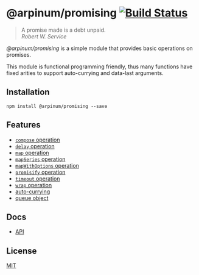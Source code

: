 # @arpinum/promising [![Build Status](https://travis-ci.org/arpinum-oss/js-promising.svg?branch=master)](https://travis-ci.org/arpinum-oss/js-promising)

> A promise made is a debt unpaid.  
> <cite>Robert W. Service</cite>

_@arpinum/promising_ is a simple module that provides basic operations on promises.

This module is functional programming friendly, thus many functions have fixed arities to support auto-currying and data-last arguments.

## Installation

```
npm install @arpinum/promising --save
```

## Features

- [`compose` operation](docs/api.md#composefunctions)
- [`delay` operation](docs/api.md#delaymilliseconds-func)
- [`map` operation](docs/api.md#mapfunc-values)
- [`mapSeries` operation](docs/api.md#mapseriesfunc-values)
- [`mapWithOptions` operation](docs/api.md#mapwithoptionsfunc-options-values)
- [`promisify` operation](docs/api.md#promisifyfunc)
- [`timeout` operation](docs/api.md#timeoutmilliseconds-func)
- [`wrap` operation](docs/api.md#wrapfunc)
- [auto-currying](docs/auto-currying.md)
- [queue object](docs/api.md#createqueueoptions)

## Docs

- [API](docs/api.md)

## License

[MIT](LICENSE)
